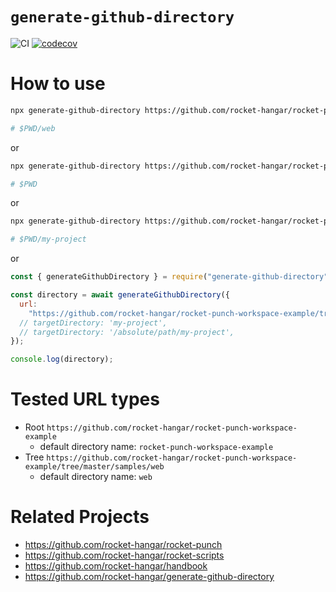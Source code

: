 # `generate-github-directory`

![CI](https://github.com/rocket-hangar/generate-github-directory/workflows/Test/badge.svg)
[![codecov](https://codecov.io/gh/rocket-hangar/generate-github-directory/branch/master/graph/badge.svg)](https://codecov.io/gh/rocket-hangar/generate-github-directory)

# How to use

```sh
npx generate-github-directory https://github.com/rocket-hangar/rocket-punch-workspace-example/tree/master/samples/web

# $PWD/web
```

or

```sh
npx generate-github-directory https://github.com/rocket-hangar/rocket-punch-workspace-example/tree/master/samples/web .

# $PWD
```

or

```sh
npx generate-github-directory https://github.com/rocket-hangar/rocket-punch-workspace-example/tree/master/samples/web my-project

# $PWD/my-project
```

or

```js
const { generateGithubDirectory } = require("generate-github-directory");

const directory = await generateGithubDirectory({
  url:
    "https://github.com/rocket-hangar/rocket-punch-workspace-example/tree/master/samples/web",
  // targetDirectory: 'my-project',
  // targetDirectory: '/absolute/path/my-project',
});

console.log(directory);
```

# Tested URL types

- Root `https://github.com/rocket-hangar/rocket-punch-workspace-example`
  - default directory name: `rocket-punch-workspace-example`
- Tree `https://github.com/rocket-hangar/rocket-punch-workspace-example/tree/master/samples/web`
  - default directory name: `web`

# Related Projects

- <https://github.com/rocket-hangar/rocket-punch>
- <https://github.com/rocket-hangar/rocket-scripts>
- <https://github.com/rocket-hangar/handbook>
- <https://github.com/rocket-hangar/generate-github-directory>
